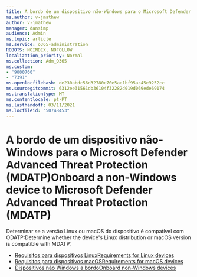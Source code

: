 ```yaml
---
title: A bordo de um dispositivo não-Windows para o Microsoft Defender Advanced Threat Protection (MDATP)
ms.author: v-jmathew
author: v-jmathew
manager: dansimp
audience: Admin
ms.topic: article
ms.service: o365-administration
ROBOTS: NOINDEX, NOFOLLOW
localization_priority: Normal
ms.collection: Adm_O365
ms.custom:
- "9000760"
- "7391"
ms.openlocfilehash: de230abdc56d32780e70e5ae1bf95ac45e9252cc
ms.sourcegitcommit: 6312ee31561db36104f32282d019d069ede69174
ms.translationtype: MT
ms.contentlocale: pt-PT
ms.lasthandoff: 03/11/2021
ms.locfileid: "50748453"
---
```

# <a name="onboard-a-non-windows-device-to-microsoft-defender-advanced-threat-protection-mdatp"></a><span data-ttu-id="cf9a6-102">A bordo de um dispositivo não-Windows para o Microsoft Defender Advanced Threat Protection (MDATP)</span><span class="sxs-lookup"><span data-stu-id="cf9a6-102">Onboard a non-Windows device to Microsoft Defender Advanced Threat Protection (MDATP)</span></span>

<span data-ttu-id="cf9a6-103">Determinar se a versão Linux ou macOS do dispositivo é compatível com ODATP:</span><span class="sxs-lookup"><span data-stu-id="cf9a6-103">Determine whether the device's Linux distribution or macOS version is compatible with MDATP:</span></span>

- [<span data-ttu-id="cf9a6-104">Requisitos para dispositivos Linux</span><span class="sxs-lookup"><span data-stu-id="cf9a6-104">Requirements for Linux devices</span></span>](https://go.microsoft.com/fwlink/?linkid=2143462)
- [<span data-ttu-id="cf9a6-105">Requisitos para dispositivos macOS</span><span class="sxs-lookup"><span data-stu-id="cf9a6-105">Requirements for macOS devices</span></span>](https://go.microsoft.com/fwlink/?linkid=2143461)
- [<span data-ttu-id="cf9a6-106">Dispositivos não Windows a bordo</span><span class="sxs-lookup"><span data-stu-id="cf9a6-106">Onboard non-Windows devices</span></span>](https://go.microsoft.com/fwlink/?linkid=2143628)
